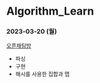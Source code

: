 # Algorithm_Learn
### 2023-03-20 (월)
[오픈채팅방](https://school.programmers.co.kr/learn/courses/30/lessons/42888)
- 파싱
- 구현
- 해시를 사용한 집합과 맵
